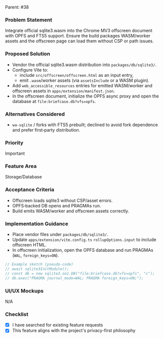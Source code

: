 Parent: #38

### Problem Statement

Integrate official sqlite3.wasm into the Chrome MV3 offscreen document with OPFS and FTS5 support. Ensure the build packages WASM/worker assets and the offscreen page can load them without CSP or path issues.

### Proposed Solution

- Vendor the official sqlite3.wasm distribution into `packages/db/sqlite3/`.
- Configure Vite to:
  - include `src/offscreen/offscreen.html` as an input entry,
  - emit `.wasm`/worker assets (via `assetsInclude` or a WASM plugin).
- Add `web_accessible_resources` entries for emitted WASM/worker and offscreen assets in `apps/extension/manifest.json`.
- In the offscreen document, initialize the OPFS async proxy and open the database at `file:briefcase.db?vfs=opfs`.

### Alternatives Considered

- `wa-sqlite` / forks with FTS5 prebuilt; declined to avoid fork dependence and prefer first‑party distribution.

### Priority

Important

### Feature Area

Storage/Database

### Acceptance Criteria

- Offscreen loads sqlite3 without CSP/asset errors.
- OPFS‑backed DB opens and PRAGMAs run.
- Build emits WASM/worker and offscreen assets correctly.

### Implementation Guidance

- Place vendor files under `packages/db/sqlite3/`.
- Update `apps/extension/vite.config.ts` `rollupOptions.input` to include offscreen HTML.
- In offscreen initialization, open the OPFS database and run PRAGMAs (`WAL`, `foreign_keys=ON`).

```ts
// Example sketch (pseudo-code)
// await sqlite3InitModule();
// const db = new sqlite3.oo1.DB("file:briefcase.db?vfs=opfs", "c");
// db.exec("PRAGMA journal_mode=WAL; PRAGMA foreign_keys=ON;");
```

### UI/UX Mockups

N/A

### Checklist

- [x] I have searched for existing feature requests
- [x] This feature aligns with the project's privacy-first philosophy
